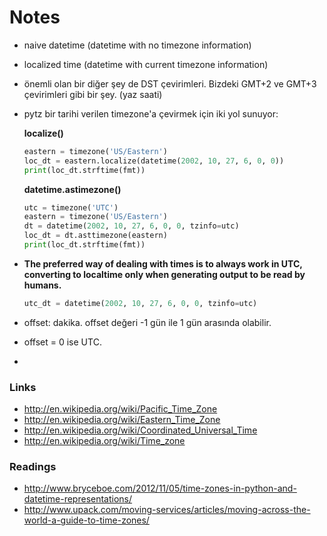 # Notes

* naive datetime (datetime with no timezone information)
* localized time (datetime with current timezone information)
* önemli olan bir diğer şey de DST çevirimleri. Bizdeki GMT+2 ve GMT+3
  çevirimleri gibi bir şey. (yaz saati)
* pytz bir tarihi verilen timezone'a çevirmek için iki yol sunuyor:

  **localize()**
  ```py
  eastern = timezone('US/Eastern')
  loc_dt = eastern.localize(datetime(2002, 10, 27, 6, 0, 0))
  print(loc_dt.strftime(fmt))
  ```

  **datetime.astimezone()**
  ```py
  utc = timezone('UTC')
  eastern = timezone('US/Eastern')
  dt = datetime(2002, 10, 27, 6, 0, 0, tzinfo=utc)
  loc_dt = dt.asttimezone(eastern)
  print(loc_dt.strftime(fmt))
  ```
* **The preferred way of dealing with times is to always work in UTC,
  converting to localtime only when generating output to be read by humans.**

  ```py
  utc_dt = datetime(2002, 10, 27, 6, 0, 0, tzinfo=utc)
  ```
* offset: dakika. offset değeri -1 gün ile 1 gün arasında olabilir.
* offset = 0 ise UTC.
*
### Links

* http://en.wikipedia.org/wiki/Pacific_Time_Zone
* http://en.wikipedia.org/wiki/Eastern_Time_Zone
* http://en.wikipedia.org/wiki/Coordinated_Universal_Time
* http://en.wikipedia.org/wiki/Time_zone

### Readings

* http://www.bryceboe.com/2012/11/05/time-zones-in-python-and-datetime-representations/
* http://www.upack.com/moving-services/articles/moving-across-the-world-a-guide-to-time-zones/
